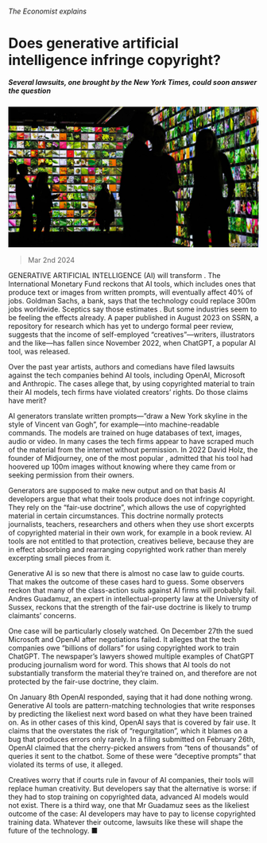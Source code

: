 ###### The Economist explains

# Does generative artificial intelligence infringe copyright? 

##### Several lawsuits, one brought by the New York Times, could soon answer the question 

![image](images/20240302_BLP515.jpg) 

> Mar 2nd 2024 

GENERATIVE ARTIFICIAL INTELLIGENCE (AI) will transform . The International Monetary Fund reckons that AI tools, which includes ones that produce text or images from written prompts, will eventually affect 40% of jobs. Goldman Sachs, a bank, says that the technology could replace 300m jobs worldwide. Sceptics say those estimates . But some industries seem to be feeling the effects already. A paper published in August 2023 on SSRN, a repository for research which has yet to undergo formal peer review, suggests that the income of self-employed “creatives”—writers, illustrators and the like—has fallen since November 2022, when ChatGPT, a popular AI tool, was released. 

Over the past year artists, authors and comedians have filed lawsuits against the tech companies behind AI tools, including OpenAI, Microsoft and Anthropic. The cases allege that, by using copyrighted material to train their AI models, tech firms have violated creators’ rights. Do those claims have merit?

AI generators translate written prompts—”draw a New York skyline in the style of Vincent van Gogh”, for example—into machine-readable commands. The models are trained on huge databases of text, images, audio or video. In many cases the tech firms appear to have scraped much of the material from the internet without permission. In 2022 David Holz, the founder of Midjourney, one of the most popular , admitted that his tool had hoovered up 100m images without knowing where they came from or seeking permission from their owners. 

Generators are supposed to make new output and on that basis AI developers argue that what their tools produce does not infringe copyright. They rely on the “fair-use doctrine”, which allows the use of copyrighted material in certain circumstances. This doctrine normally protects journalists, teachers, researchers and others when they use short excerpts of copyrighted material in their own work, for example in a book review. AI tools are not entitled to that protection, creatives believe, because they are in effect absorbing and rearranging copyrighted work rather than merely excerpting small pieces from it.

Generative AI is so new that there is almost no case law to guide courts. That makes the outcome of these cases hard to guess. Some observers reckon that many of the class-action suits against AI firms will probably fail. Andres Guadamuz, an expert in intellectual-property law at the University of Sussex, reckons that the strength of the fair-use doctrine is likely to trump claimants’ concerns. 

One case will be particularly closely watched. On December 27th the  sued Microsoft and OpenAI after negotiations failed. It alleges that the tech companies owe “billions of dollars” for using copyrighted work to train ChatGPT. The newspaper’s lawyers showed multiple examples of ChatGPT producing  journalism word for word. This shows that AI tools do not substantially transform the material they’re trained on, and therefore are not protected by the fair-use doctrine, they claim.

On January 8th OpenAI responded, saying that it had done nothing wrong. Generative AI tools are pattern-matching technologies that write responses by predicting the likeliest next word based on what they have been trained on. As in other cases of this kind, OpenAI says that is covered by fair use. It claims that the  overstates the risk of “regurgitation”, which it blames on a bug that produces errors only rarely. In a filing submitted on February 26th, OpenAI claimed that the  cherry-picked answers from “tens of thousands” of queries it sent to the chatbot. Some of these were “deceptive prompts” that violated its terms of use, it alleged.

Creatives worry that if courts rule in favour of AI companies, their tools will replace human creativity. But developers say that the alternative is worse: if they had to stop training on copyrighted data, advanced AI models would not exist. There is a third way, one that Mr Guadamuz sees as the likeliest outcome of the  case: AI developers may have to pay to license copyrighted training data. Whatever their outcome, lawsuits like these will shape the future of the technology. ■


